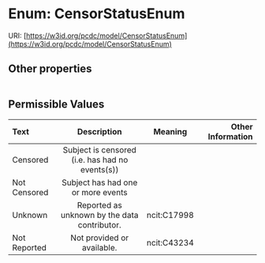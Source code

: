 
# Enum: CensorStatusEnum




URI: [https://w3id.org/pcdc/model/CensorStatusEnum](https://w3id.org/pcdc/model/CensorStatusEnum)


## Other properties

|  |  |  |
| --- | --- | --- |

## Permissible Values

| Text | Description | Meaning | Other Information |
| :--- | :---: | :---: | ---: |
| Censored | Subject is censored (i.e. has had no events(s)) |  |  |
| Not Censored | Subject has had one or more events |  |  |
| Unknown | Reported as unknown by the data contributor. | ncit:C17998 |  |
| Not Reported | Not provided or available. | ncit:C43234 |  |

